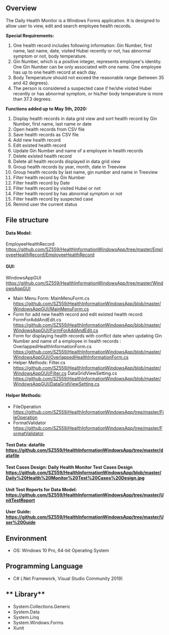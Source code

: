 ## **Overview**
The Daily Health Monitor is a Windows Forms application. It is designed to allow user to view, edit and search employee health records. 

**Special Requirements:**
1. One health record includes following information: Gin Number, first name, last name, date, visited Hubei recently or not, has abnormal symptom or not, body temperature. 
2. Gin Number, which is a positive integer, represents employee's identity. One Gin Number can be only associated with one name. 
One employee has up to one health record at each day. 
3. Body Temperature should not exceed the reasonable range (between 35 and 42 degrees). 
4. The person is considered a suspected case if he/she visited Hubei recently or has abnormal symptom, or his/her body temperature is more than 37.3 degrees.

**Functions added up to May 5th, 2020:**
1. Display health records in data grid view and sort health record by Gin Number, first name, last name or date
2. Open health records from CSV file
3. Save health records as CSV file
4. Add new health record 
5. Edit existed health record 
6. Update Gin Number and name of a employee in health records
7. Delete existed health record
8. Delete all health records displayed in data grid view
9. Group health records by year, month, date in Treeview
10. Group health records by last name, gin number and name in Treeview
11. Filter health record by Gin Number
12. Filter health record by Date
13. Filter health record by visited Hubei or not
14. Filter health record by has abnormal symptom or not
15. Filter health record by suspected case
15. Remind user the current status

## **File structure**

#### **Data Model:** 

EmployeeHealthRecord https://github.com/SZ559/HealthInformationWindowsApp/tree/master/EmployeeHealthRecord/EmployeeHealthRecord

#### **GUI:** 

WindowsAppGUI https://github.com/SZ559/HealthInformationWindowsApp/tree/master/WindowsAppGUI
+ Main Menu Form: MainMenuForm.cs https://github.com/SZ559/HealthInformationWindowsApp/blob/master/WindowsAppGUI/MainMenuForm.cs
+ Form for add new health record and edit existed health record: FormForAddAndEdit.cs https://github.com/SZ559/HealthInformationWindowsApp/blob/master/WindowsAppGUI/FormForAddAndEdit.cs
+ Form for displaying health records with conflict date when updating Gin Number and name of a employee in health records : OverlappedHealthInformationForm.cs https://github.com/SZ559/HealthInformationWindowsApp/blob/master/WindowsAppGUI/OverlappedHealthInformationForm.cs
+ Helper Methods: Filter.cs https://github.com/SZ559/HealthInformationWindowsApp/blob/master/WindowsAppGUI/Filter.cs
DataGridViewSetting.cs https://github.com/SZ559/HealthInformationWindowsApp/blob/master/WindowsAppGUI/DataGridViewSetting.cs
#### **Helper Methods:** 
+ FileOperation https://github.com/SZ559/HealthInformationWindowsApp/tree/master/FileOperation
+ FormatValidator https://github.com/SZ559/HealthInformationWindowsApp/tree/master/FormatValidator

#### **Test Data:** datafile https://github.com/SZ559/HealthInformationWindowsApp/tree/master/datafile

#### **Test Cases Design:** Daily Health Monitor Test Cases Design https://github.com/SZ559/HealthInformationWindowsApp/blob/master/Daily%20Health%20Monitor%20Test%20Cases%20Design.jpg

#### **Unit Test Reports for Data Model:** https://github.com/SZ559/HealthInformationWindowsApp/tree/master/UnitTestReport

#### **User Guide:** https://github.com/SZ559/HealthInformationWindowsApp/tree/master/User%20Guide

## **Environment**
+ OS: Windows 10 Pro, 64-bit Operating System

## **Programming Language**
+ C# (.Net Framework, Visual Studio Community 2019)

## ** Library**
+ System.Collections.Generic
+ System.Data
+ System.Linq
+ System.Windows.Forms
+ Xunit





